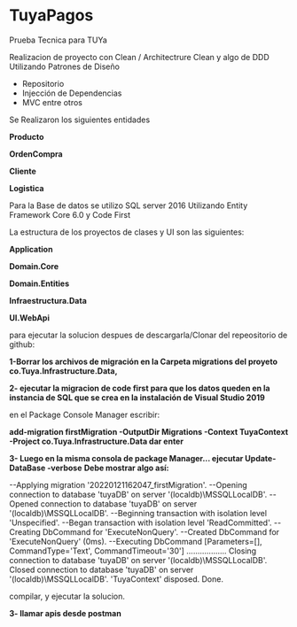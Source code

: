 # TuyaPagos
Prueba Tecnica para TUYa

Realizacion de proyecto con Clean / Architectrure Clean y algo de DDD
Utilizando Patrones de Diseño
- Repositorio
- Injección de Dependencias
- MVC entre otros


Se Realizaron los siguientes entidades

**Producto**

**OrdenCompra**

**Cliente**

**Logistica**

Para la Base de datos se utilizo SQL server 2016 Utilizando Entity Framework Core 6.0 y Code First

La estructura de los proyectos de clases y UI son las siguientes:

**Application**

**Domain.Core**

**Domain.Entities**

**Infraestructura.Data**

**UI.WebApi**


para ejecutar la solucion despues de descargarla/Clonar del repeositorio de github:

**1-Borrar los archivos de migración en la Carpeta migrations del proyeto co.Tuya.Infrastructure.Data,**

**2- ejecutar la migracion de code first para que los datos queden en la instancia de SQL que se crea en la instalación de Visual Studio 2019**

en el Package Console Manager escribir:

**add-migration firstMigration -OutputDir Migrations -Context TuyaContext -Project co.Tuya.Infrastructure.Data dar enter**

**3- Luego en la misma consola de package Manager... ejecutar Update-DataBase -verbose**
**Debe mostrar algo así:**

--Applying migration '20220121162047_firstMigration'.
--Opening connection to database 'tuyaDB' on server '(localdb)\MSSQLLocalDB'.
--Opened connection to database 'tuyaDB' on server '(localdb)\MSSQLLocalDB'.
--Beginning transaction with isolation level 'Unspecified'.
--Began transaction with isolation level 'ReadCommitted'.
--Creating DbCommand for 'ExecuteNonQuery'.
--Created DbCommand for 'ExecuteNonQuery' (0ms).
--Executing DbCommand [Parameters=[], CommandType='Text', CommandTimeout='30']
..................
Closing connection to database 'tuyaDB' on server '(localdb)\MSSQLLocalDB'.
Closed connection to database 'tuyaDB' on server '(localdb)\MSSQLLocalDB'.
'TuyaContext' disposed.
Done.


compilar, y ejecutar la solucion.

**3- llamar apis desde postman**
